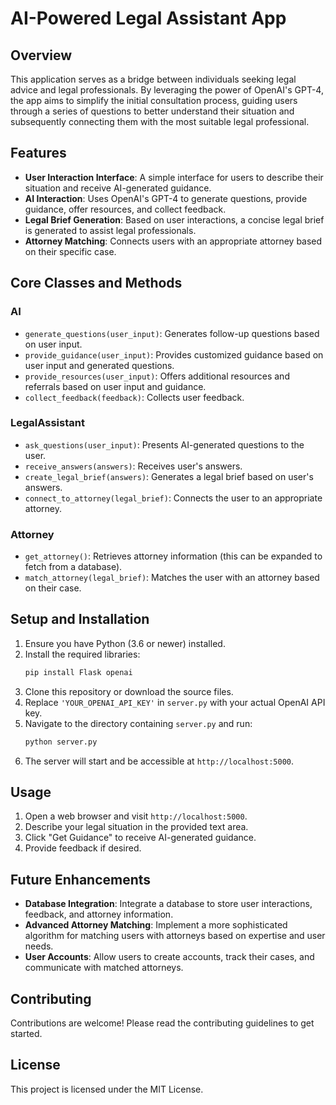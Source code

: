 # AI-Powered Legal Assistant App

## Overview

This application serves as a bridge between individuals seeking legal advice and legal professionals. By leveraging the power of OpenAI's GPT-4, the app aims to simplify the initial consultation process, guiding users through a series of questions to better understand their situation and subsequently connecting them with the most suitable legal professional.

## Features

- **User Interaction Interface**: A simple interface for users to describe their situation and receive AI-generated guidance.
- **AI Interaction**: Uses OpenAI's GPT-4 to generate questions, provide guidance, offer resources, and collect feedback.
- **Legal Brief Generation**: Based on user interactions, a concise legal brief is generated to assist legal professionals.
- **Attorney Matching**: Connects users with an appropriate attorney based on their specific case.

## Core Classes and Methods

### AI

- `generate_questions(user_input)`: Generates follow-up questions based on user input.
- `provide_guidance(user_input)`: Provides customized guidance based on user input and generated questions.
- `provide_resources(user_input)`: Offers additional resources and referrals based on user input and guidance.
- `collect_feedback(feedback)`: Collects user feedback.

### LegalAssistant

- `ask_questions(user_input)`: Presents AI-generated questions to the user.
- `receive_answers(answers)`: Receives user's answers.
- `create_legal_brief(answers)`: Generates a legal brief based on user's answers.
- `connect_to_attorney(legal_brief)`: Connects the user to an appropriate attorney.

### Attorney

- `get_attorney()`: Retrieves attorney information (this can be expanded to fetch from a database).
- `match_attorney(legal_brief)`: Matches the user with an attorney based on their case.

## Setup and Installation

1. Ensure you have Python (3.6 or newer) installed.
2. Install the required libraries:
   ```bash
   pip install Flask openai
   ```
3. Clone this repository or download the source files.
4. Replace `'YOUR_OPENAI_API_KEY'` in `server.py` with your actual OpenAI API key.
5. Navigate to the directory containing `server.py` and run:
   ```bash
   python server.py
   ```
6. The server will start and be accessible at `http://localhost:5000`.

## Usage

1. Open a web browser and visit `http://localhost:5000`.
2. Describe your legal situation in the provided text area.
3. Click "Get Guidance" to receive AI-generated guidance.
4. Provide feedback if desired.

## Future Enhancements

- **Database Integration**: Integrate a database to store user interactions, feedback, and attorney information.
- **Advanced Attorney Matching**: Implement a more sophisticated algorithm for matching users with attorneys based on expertise and user needs.
- **User Accounts**: Allow users to create accounts, track their cases, and communicate with matched attorneys.

## Contributing

Contributions are welcome! Please read the contributing guidelines to get started.

## License

This project is licensed under the MIT License.

